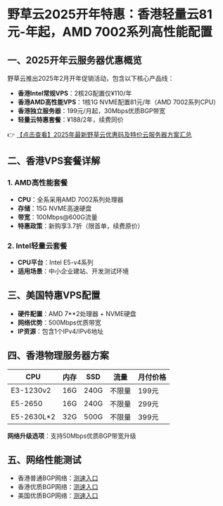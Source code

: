 # 野草云2025开年特惠：香港轻量云81元-年起，AMD 7002系列高性能配置

## 一、2025开年云服务器优惠概览
野草云推出2025年2月开年促销活动，包含以下核心产品线：
- **香港Intel常规VPS**：2核2G配置仅¥110/年
- **香港AMD高性能VPS**：1核1G NVME配置81元/年（AMD 7002系列CPU）
- **香港独立服务器**：199元/月起，30Mbps优质BGP带宽
- **轻量云特惠套餐**：¥188/2年，续费同价

👉 [【点击查看】2025年最新野草云优惠码及特价云服务器方案汇总](https://bit.ly/yecaoyun)

## 二、香港VPS套餐详解
### 1. AMD高性能套餐
- **CPU**：全系采用AMD 7002系列处理器
- **存储**：15G NVME高速硬盘
- **带宽**：100Mbps@600G流量
- **特惠政策**：新购享3.7折（限首单，续费原价）

### 2. Intel轻量云套餐
- **CPU平台**：Intel E5-v4系列
- **适用场景**：中小企业建站、开发测试环境

## 三、美国特惠VPS配置
- **硬件配置**：AMD 7**2处理器 + NVME硬盘
- **网络优势**：500Mbps优质带宽
- **IP资源**：包含1个IPv4/IPv6地址

## 四、香港物理服务器方案
| CPU        | 内存 | SSD  | 流量   | 月付价格 |
|------------|------|------|--------|----------|
| E3-1230v2  | 16G  | 240G | 不限量 | 199元    |
| E5-2650    | 16G  | 240G | 不限量 | 299元    |
| E5-2630L*2 | 32G  | 500G | 不限量 | 399元    |

**网络升级选项**：支持50Mbps优质BGP带宽升级

## 五、网络性能测试
- 香港普通BGP网络：[测速入口](https://hk-standard-bgp.hkg.speedtest.yecaoyun.com/)
- 香港优质BGP网络：[测速入口](https://hk-premium-bgp.hkg.speedtest.yecaoyun.com/)
- 美国优质BGP网络：[测速入口](https://us-k-standard-bgp.usa.speedtest.yecaoyun.com/)